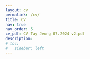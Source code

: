 ```yaml
---
layout: cv
permalink: /cv/
title: CV
nav: true
nav_order: 5
cv_pdf: CV Tay Jeong 07.2024 v2.pdf
description: 
# toc:
#   sidebar: left
---
```

  